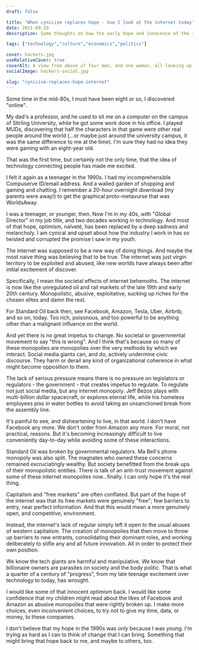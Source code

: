 ```yaml
---
draft: false

title: "When cynicism replaces hope - how I look at the internet today"
date: 2021-09-29
description: Some thoughts on how the early hope and innocence of the internet has been corrupted over time. And how our failure to regulate, and our capitalist system, have facilitated that corruption.

tags: ["technology","culture","economics","politics"]

cover: hackers.jpg
useRelativeCover: true
coverAlt: A view from above of four men, and one woman, all looking up at the camera, over a stylized digital/lighting effect background.
socialImage: hackers-social.jpg

slug: "cynicism-replaces-hope-internet"
---
```


Some time in the mid-80s, I must have been eight or so, I discovered "online".

My dad's a professor, and he used to sit me on a computer on the campus of Stirling University, while he got some work done in his office. I played MUDs, discovering that half the characters in that game were other real people around the world (...or maybe just around the university campus, it was the same difference to me at the time). I'm sure they had no idea they were gaming with an eight-year old.

That was the first time, but certainly not the only time, that the idea of technology connecting people has made me excited. 

I felt it again as a teenager in the 1990s. I had my incomprehensible Compuserve ID/email address. And a walled garden of shopping and gaming and chatting. I remember a 20-hour overnight download (my parents were away!) to get the graphical proto-metavurse that was WorldsAway.

I was a teenager, or younger, then. Now I'm in my 40s, with "Global Director" in my job title, and two decades working in technology. And most of that hope, optimism, naïveté, has been replaced by a deep sadness and melancholy. I am cynical and upset about how the industry I work in has so twisted and corrupted the promise I saw in my youth.

The internet was supposed to be a new way of doing things. And maybe the most naive thing was believing that to be true. The internet was just virgin territory to be exploited and abused, like new worlds have always been after initial excitement of discover.

Specifically, I mean the societal effects of internet behemoths. The internet is now like the unregulated oil and rail markets of the late 19th and early 20th century. Monopolistic, abusive, exploitative, sucking up riches for the chosen elites and damn the rest. 

For Standard Oil back then, see Facebook, Amazon, Tesla, Uber, Airbnb, and so on, today. Too rich, poisonous, and too powerful to be anything other than a malignant influence on the world.

And yet there is no great impetus to change. No societal or governmental movement to say "this is wrong". And I think that's because so many of these monopolies are monopolies over the very methods by which we interact. Social media giants can, and do, actively undermine civic discourse. They harm or derail any kind of organizational coherence in what might become opposition to them.

The lack of serious pressure means there is no pressure on legislators or regulators - the government - that creates impetus to regulate. To regulate not just social media, but any internet monopoly. Jeff Bezos plays with multi-billion dollar spacecraft, or explores eternal life, while his homeless employees piss in water bottles to avoid taking an unsanctioned break from the assembly line. 

It's painful to see, and disheartening to live, in that world. I don't have Facebook any more. We don't order from Amazon any more. For moral, not practical, reasons. But it's becoming increasingly difficult to live conveniently day-to-day while avoiding some of these interactions.

Standard Oil was broken by governmental regulators. Ma Bell's phone monopoly was also split. The magnates who owned these concerns remained excruciatingly wealthy. But society benefitted from the break ups of their monopolistic entities. There is talk of an anti-trust movement against some of these internet monopolies now...finally. I can only hope it's the real thing.

Capitalism and "free markets" are often conflated. But part of the hope of the internet was that its free markets were genuinely "free"; few barriers to entry, near perfect information. And that this would mean a more genuinely open, and competitive, environment.

Instead, the internet's lack of regular simply left it open to the usual abuses of western capitalism. The creation of monopolies that then move to throw up barriers to new entrants, consolidating their dominant roles, and working deliberately to stifle any and all future innovation. All in order to protect their own position.

We know the tech giants are harmful and manipulative. We know that billionaire owners are parasites on society and the body politic. That is what a quarter of a century of "progress", from my late teenage excitement over technology to today, has wrought.

I would like some of that innocent optimism back. I would like some confidence that my children might read about the likes of Facebook and Amazon as abusive monopolies that were rightly broken up. I make more choices, even inconvenient choices, to try not to give my time, data, or money, to these companies.

I don't believe that my hope in the 1990s was *only* because I was young. I'm trying as hard as I can to think of change that I can bring. Something that might bring that hope back to me, and maybe to others, too.